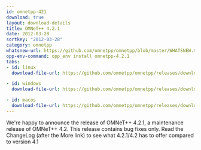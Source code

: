 ```yaml
---
id: omnetpp-421
download: true
layout: download-details
title: OMNeT++ 4.2.1
date: 2012-03-28
sortkey: "2012-03-28"
category: omnetpp
whatsnew-url: https://github.com/omnetpp/omnetpp/blob/master/WHATSNEW.md#omnet-421-jan-2012
opp-env-command: opp_env install omnetpp-4.2.1
tabs:
- id: linux
  download-file-url: https://github.com/omnetpp/omnetpp/releases/download/omnetpp-4.2.1/omnetpp-4.2.1-src.tgz

- id: windows
  download-file-url: https://github.com/omnetpp/omnetpp/releases/download/omnetpp-4.2.1/omnetpp-4.2.1-src-windows.zip

- id: macos
  download-file-url: https://github.com/omnetpp/omnetpp/releases/download/omnetpp-4.2.1/omnetpp-4.2.1-src.tgz
---
```


We're happy to announce the release of OMNeT++ 4.2.1, a maintenance release of
OMNeT++ 4.2. This release contains bug fixes only. Read the ChangeLog (after the
More link) to see what 4.2.1/4.2 has to offer compared to version 4.1
